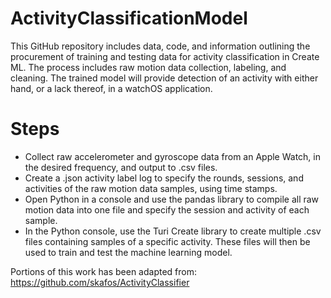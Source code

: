# ActivityClassificationModel

This GitHub repository includes data, code, and information outlining the procurement of training and testing data for activity classification in Create ML. The process includes raw motion data collection, labeling, and cleaning. The trained model will provide detection of an activity with either hand, or a lack thereof, in a watchOS application.

# Steps

* Collect raw accelerometer and gyroscope data from an Apple Watch, in the desired frequency, and output to .csv files.
* Create a .json activity label log to specify the rounds, sessions, and activities of the raw motion data samples, using time stamps.
* Open Python in a console and use the pandas library to compile all raw motion data into one file and specify the session and activity of each sample.
* In the Python console, use the Turi Create library to create multiple .csv files containing samples of a specific activity. These files will then be used to train and test the machine learning model.

Portions of this work has been adapted from:
https://github.com/skafos/ActivityClassifier
